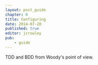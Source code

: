 ```yaml
---
layout: post_guide
chapter: 0
title: Configuring
date: 2014-07-20
published: true
editor: jcrowley
pub: 
	- guide
---
```


TDD and BDD from Woody's point of view.

